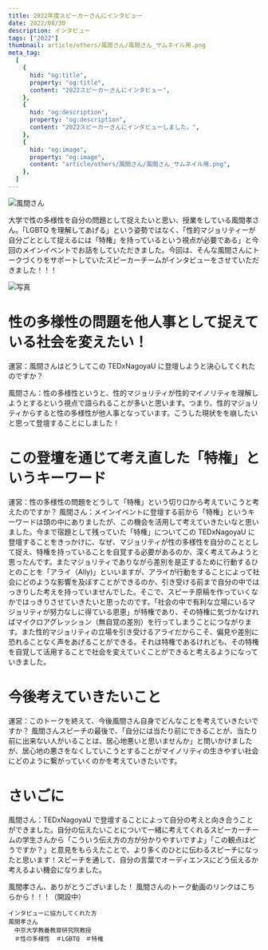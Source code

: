 ```yaml
---
title: 2022年度スピーカーさんにインタビュー
date: 2022/08/30
description: インタビュー
tags: ["2022"]
thumbnail: article/others/風間さん/風間さん_サムネイル用.png
meta_tag:
  [
    {
      hid: "og:title",
      property: "og:title",
      content: "2022スピーカーさんにインタビュー",
    },
    {
      hid: "og:description",
      property: "og:description",
      content: "2022スピーカーさんにインタビューしました。",
    },
    {
      hid: "og:image",
      property: "og:image",
      content: "article/others/風間さん/風間さん_サムネイル用.png",
    },
  ]
---
```


![風間さん](article/others/風間さん/風間さん_サムネイル用.png)


大学で性の多様性を自分の問題として捉えたいと思い、授業をしている風間孝さん。「LGBTQ を理解してあげる」という姿勢ではなく、「性的マジョリティーが自分ごととして捉えるには「特権」を持っているという視点が必要である」と今回のメインイベントでお話をしていただきました。今回は、そんな風間さんにトークづくりをサポートしていたスピーカーチームがインタビューをさせていただきました！！！


![写真](article/others/風間さん/風間さん_インタビュー.jpg)


# 性の多様性の問題を他人事として捉えている社会を変えたい！

運営：風間さんはどうしてこの TEDxNagoyaU に登壇しようと決心してくれたのですか？

風間さん：性の多様性というと、性的マジョリティが性的マイノリティを理解しようとするという視点で語られることが多いと思います。つまり、性的マジョリティからすると性の多様性が他人事となっています。こうした現状をを崩したいと思って登壇することにしました！


# この登壇を通じて考え直した「特権」というキーワード

運営：性の多様性の問題をどうして「特権」という切り口から考えていこうと考えたのですか？
風間さん：メインイベントに登壇する前から「特権」というキーワードは頭の中にありましたが、この機会を活用して考えていきたいなと思いました。今まで宿題として残っていた「特権」についてこの TEDxNagoyaU に登壇することをきっかけに、なぜ、マジョリティが性の多様性を自分のこととして捉え、特権を持っていることを自覚する必要があるのか、深く考えてみようと思ったんです。またマジョリティでありながら差別を是正するために行動するひとのことを「アライ（Ally)」といいますが、アライが行動をすることによって社会にどのような影響を及ぼすことができるのか、引き受ける前まで自分の中ではっきりした考えを持っていませんでした。そこで、スピーチ原稿を作っていくなかではっきりさせていきたいと思ったのです。「社会の中で有利な立場にいるマジョリティが努力なしに得ている恩恵」が特権であり、その特権に気づかなければマイクロアグレッション（無自覚の差別）を行ってしまうことにつながります。また性的マジョリティの立場を引き受けるアライだからこそ、偏見や差別に恐れることなく声をあげることができる。それは特権であるけれども、その特権を自覚して活用することで社会を変えていくことができると考えるようになっていきました。


# 今後考えていきたいこと

運営：このトークを終えて、今後風間さん自身でどんなことを考えていきたいですか？
風間さんスピーチの最後で、「自分には当たり前にできることが、当たり前に出来ない人がいることは、居心地悪いと思いませんか」と問いかけましたが、居心地の悪さをなくしていこうとすることがマイノリティの生きやすい社会にどのように繋がっていくのかを考えていきたいです。


# さいごに

風間さん：TEDxNagoyaU で登壇することによって自分の考えと向き合うことができました。自分の伝えたいことについて一緒に考えてくれるスピーカーチームの学生さんから「こういう伝え方の方が分かりやすいですよ」「この観点はどうですか？」と意見をもらえたことで、より多くのひとに伝わるスピーチになったと思います！スピーチを通して、自分の言葉でオーディエンスにどう伝えるか考えるよい機会になりました。

風間孝さん、ありがとうございました！
風間さんのトーク動画のリンクはこちらから！！！（開設中）

```:
インタビューに協力してくれた方
風間孝さん
　中京大学教養教育研究院教授
　＃性の多様性　＃LGBTQ　＃特権

```
